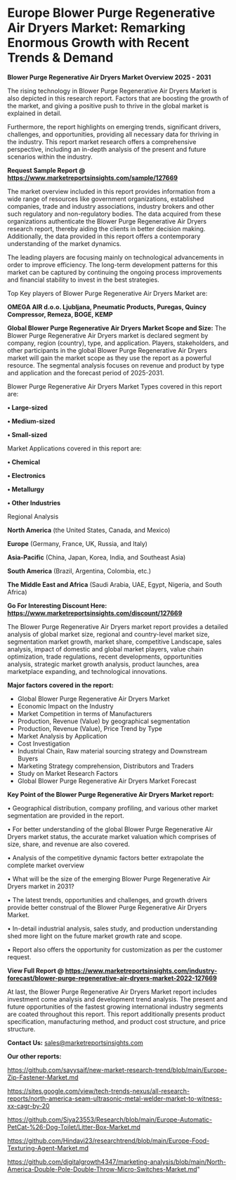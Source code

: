 # Europe Blower Purge Regenerative Air Dryers Market: Remarking Enormous Growth with Recent Trends & Demand

<Strong> Blower Purge Regenerative Air Dryers Market Overview 2025 - 2031</strong>

The rising technology in Blower Purge Regenerative Air Dryers Market is also depicted in this research report. Factors that are boosting the growth of the market, and giving a positive push to thrive in the global market is explained in detail.

Furthermore, the report highlights on emerging trends, significant drivers, challenges, and opportunities, providing all necessary data for thriving in the industry. This report market research offers a comprehensive perspective, including an in-depth analysis of the present and future scenarios within the industry.

<strong>Request Sample Report @ <a href=https://www.marketreportsinsights.com/sample/127669>https://www.marketreportsinsights.com/sample/127669</a></strong>

The market overview included in this report provides information from a wide range of resources like government organizations, established companies, trade and industry associations, industry brokers and other such regulatory and non-regulatory bodies. The data acquired from these organizations authenticate the Blower Purge Regenerative Air Dryers research report, thereby aiding the clients in better decision making. Additionally, the data provided in this report offers a contemporary understanding of the market dynamics.

The leading players are focusing mainly on technological advancements in order to improve efficiency. The long-term development patterns for this market can be captured by continuing the ongoing process improvements and financial stability to invest in the best strategies.

Top Key players of Blower Purge Regenerative Air Dryers Market are:

<strong>OMEGA AIR d.o.o. Ljubljana, Pneumatic Products, Puregas, Quincy Compressor, Remeza, BOGE, KEMP</strong>

<strong><b>Global Blower Purge Regenerative Air Dryers Market Scope and Size:</b></strong>
The Blower Purge Regenerative Air Dryers market is declared segment by company, region (country), type, and application. Players, stakeholders, and other participants in the global Blower Purge Regenerative Air Dryers market will gain the market scope as they use the report as a powerful resource. The segmental analysis focuses on revenue and product by type and application and the forecast period of 2025-2031.

Blower Purge Regenerative Air Dryers Market Types covered in this report are:

<strong>• Large-sized

• Medium-sized

• Small-sized</strong>

Market Applications covered in this report are:

<strong>• Chemical

• Electronics

• Metallurgy

• Other Industries</strong> 

Regional Analysis

<strong>North America</strong> (the United States, Canada, and Mexico)

<strong>Europe</strong> (Germany, France, UK, Russia, and Italy)

<strong>Asia-Pacific</strong> (China, Japan, Korea, India, and Southeast Asia)

<strong>South America</strong> (Brazil, Argentina, Colombia, etc.)

<strong>The Middle East and Africa</strong> (Saudi Arabia, UAE, Egypt, Nigeria, and South Africa)

<strong>Go For Interesting Discount Here: <a href=https://www.marketreportsinsights.com/discount/127669>https://www.marketreportsinsights.com/discount/127669</a></strong>

The Blower Purge Regenerative Air Dryers market report provides a detailed analysis of global market size, regional and country-level market size, segmentation market growth, market share, competitive Landscape, sales analysis, impact of domestic and global market players, value chain optimization, trade regulations, recent developments, opportunities analysis, strategic market growth analysis, product launches, area marketplace expanding, and technological innovations.

<strong><b>Major factors covered in the report:</b></strong>
<ul>
  <li>Global Blower Purge Regenerative Air Dryers Market </li>
  <li>Economic Impact on the Industry</li>
  <li>Market Competition in terms of Manufacturers</li>
  <li>Production, Revenue (Value) by geographical segmentation</li>
  <li>Production, Revenue (Value), Price Trend by Type</li>
  <li>Market Analysis by Application</li>
  <li>Cost Investigation</li>
  <li>Industrial Chain, Raw material sourcing strategy and Downstream Buyers</li>
  <li>Marketing Strategy comprehension, Distributors and Traders</li>
  <li>Study on Market Research Factors</li>
  <li>Global Blower Purge Regenerative Air Dryers Market Forecast</li>
</ul>

<strong><b>Key Point of the Blower Purge Regenerative Air Dryers Market report:</b></strong>

• Geographical distribution, company profiling, and various other market segmentation are provided in the report.

• For better understanding of the global Blower Purge Regenerative Air Dryers market status, the accurate market valuation which comprises of size, share, and revenue are also covered.

• Analysis of the competitive dynamic factors better extrapolate the complete market overview

• What will be the size of the emerging Blower Purge Regenerative Air Dryers market in 2031?

• The latest trends, opportunities and challenges, and growth drivers provide better construal of the Blower Purge Regenerative Air Dryers Market.

• In-detail industrial analysis, sales study, and production understanding shed more light on the future market growth rate and scope.

• Report also offers the opportunity for customization as per the customer request.

<strong><b>View Full Report @ <a href=https://www.marketreportsinsights.com/industry-forecast/blower-purge-regenerative-air-dryers-market-2022-127669>https://www.marketreportsinsights.com/industry-forecast/blower-purge-regenerative-air-dryers-market-2022-127669</a></b></strong>


At last, the Blower Purge Regenerative Air Dryers Market report includes investment come analysis and development trend analysis. The present and future opportunities of the fastest growing international industry segments are coated throughout this report. This report additionally presents product specification, manufacturing method, and product cost structure, and price structure.

<strong>Contact Us:</strong>
sales@marketreportsinsights.com

<strong>Our other reports:</strong>

<a href=https://github.com/sayysaif/new-market-research-trend/blob/main/Europe-Zip-Fastener-Market.md>https://github.com/sayysaif/new-market-research-trend/blob/main/Europe-Zip-Fastener-Market.md</a>

<a href=https://sites.google.com/view/tech-trends-nexus/all-research-reports/north-america-seam-ultrasonic-metal-welder-market-to-witness-xx-cagr-by-20>https://sites.google.com/view/tech-trends-nexus/all-research-reports/north-america-seam-ultrasonic-metal-welder-market-to-witness-xx-cagr-by-20</a>

<a href=https://github.com/Siya23553/Research/blob/main/Europe-Automatic-PetCat-%26-Dog-Toilet/Litter-Box-Market.md>https://github.com/Siya23553/Research/blob/main/Europe-Automatic-PetCat-%26-Dog-Toilet/Litter-Box-Market.md</a>

<a href=https://github.com/Hindavi23/researchtrend/blob/main/Europe-Food-Texturing-Agent-Market.md>https://github.com/Hindavi23/researchtrend/blob/main/Europe-Food-Texturing-Agent-Market.md</a>

<a href=https://github.com/digitalgrowth4347/marketing-analysis/blob/main/North-America-Double-Pole-Double-Throw-Micro-Switches-Market.md>https://github.com/digitalgrowth4347/marketing-analysis/blob/main/North-America-Double-Pole-Double-Throw-Micro-Switches-Market.md</a>"
